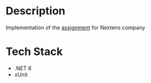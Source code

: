 # Description
Implementation of the [assignment](doc/assignment.pdf) for Nextens company

# Tech Stack
* .NET 6
* xUnit

